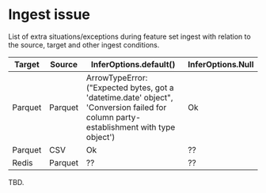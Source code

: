 # Ingest issue 

List of extra situations/exceptions during feature set ingest with relation to the 
source, target and other ingest conditions.


 Target | Source  | InferOptions.default()                                                                                                                | InferOptions.Null | 
--------|---------|---------------------------------------------------------------------------------------------------------------------------------------|-------------------|
Parquet | Parquet | ArrowTypeError: ("Expected bytes, got a 'datetime.date' object", 'Conversion failed for column party-establishment with type object') | Ok 
Parquet | CSV     | Ok                                                                                                                                    | ??                                                                                                                                    
Redis   | Parquet | ??                                                                                                                                    | ??


TBD.